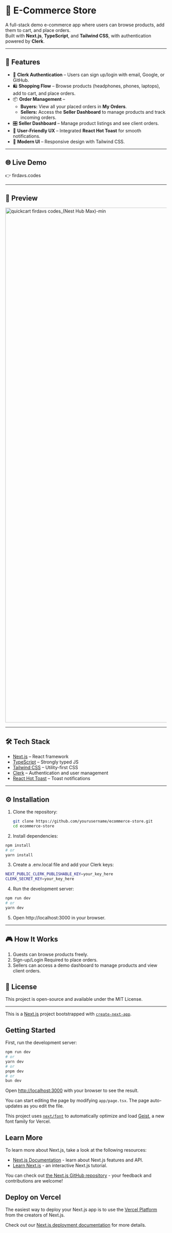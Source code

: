 # 🛒 E-Commerce Store

A full-stack demo e-commerce app where users can browse products, add them to cart, and place orders.  
Built with **Next.js**, **TypeScript**, and **Tailwind CSS**, with authentication powered by **Clerk**.

---

## 🚀 Features

- 🔐 **Clerk Authentication** – Users can sign up/login with email, Google, or GitHub.  
- 🛍️ **Shopping Flow** – Browse products (headphones, phones, laptops), add to cart, and place orders.  
- 📦 **Order Management** –  
  - **Buyers:** View all your placed orders in **My Orders**.  
  - **Sellers:** Access the **Seller Dashboard** to manage products and track incoming orders.  
- 🎛️ **Seller Dashboard** – Manage product listings and see client orders.  
- 🎉 **User-Friendly UX** – Integrated **React Hot Toast** for smooth notifications.  
- 🎨 **Modern UI** – Responsive design with Tailwind CSS.

---

## 🌐 Live Demo
👉 firdavs.codes

---

## 📸 Preview

<img width="2560" height="1600" alt="quickcart firdavs codes_(Nest Hub Max)-min" src="https://github.com/user-attachments/assets/bfd688c0-1416-4c1b-ace5-e98ae6abf50a" />


---

## 🛠️ Tech Stack

- [Next.js](https://nextjs.org/) – React framework  
- [TypeScript](https://www.typescriptlang.org/) – Strongly typed JS  
- [Tailwind CSS](https://tailwindcss.com/) – Utility-first CSS  
- [Clerk](https://clerk.com/) – Authentication and user management  
- [React Hot Toast](https://react-hot-toast.com/) – Toast notifications  

---

## ⚙️ Installation

1. Clone the repository:
   ```bash
   git clone https://github.com/yourusername/ecommerce-store.git
   cd ecommerce-store
   ```
2. Install dependencies:
```bash
npm install
# or
yarn install
```
3. Create a .env.local file and add your Clerk keys:
```bash
NEXT_PUBLIC_CLERK_PUBLISHABLE_KEY=your_key_here
CLERK_SECRET_KEY=your_key_here
```
4. Run the development server:
```bash
npm run dev
# or
yarn dev
```
5. Open http://localhost:3000
 in your browser.

---

## 🎮 How It Works

1. Guests can browse products freely.
2. Sign-up/Login Required to place orders.
3. Sellers can access a demo dashboard to manage products and view client orders.

## 📜 License
This project is open-source and available under the MIT License.

---

This is a [Next.js](https://nextjs.org) project bootstrapped with [`create-next-app`](https://nextjs.org/docs/app/api-reference/cli/create-next-app).

## Getting Started

First, run the development server:

```bash
npm run dev
# or
yarn dev
# or
pnpm dev
# or
bun dev
```

Open [http://localhost:3000](http://localhost:3000) with your browser to see the result.

You can start editing the page by modifying `app/page.tsx`. The page auto-updates as you edit the file.

This project uses [`next/font`](https://nextjs.org/docs/app/building-your-application/optimizing/fonts) to automatically optimize and load [Geist](https://vercel.com/font), a new font family for Vercel.

## Learn More

To learn more about Next.js, take a look at the following resources:

- [Next.js Documentation](https://nextjs.org/docs) - learn about Next.js features and API.
- [Learn Next.js](https://nextjs.org/learn) - an interactive Next.js tutorial.

You can check out [the Next.js GitHub repository](https://github.com/vercel/next.js) - your feedback and contributions are welcome!

## Deploy on Vercel

The easiest way to deploy your Next.js app is to use the [Vercel Platform](https://vercel.com/new?utm_medium=default-template&filter=next.js&utm_source=create-next-app&utm_campaign=create-next-app-readme) from the creators of Next.js.

Check out our [Next.js deployment documentation](https://nextjs.org/docs/app/building-your-application/deploying) for more details.

